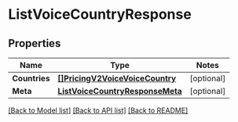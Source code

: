 # ListVoiceCountryResponse

## Properties
Name | Type | Notes
------------ | ------------- | -------------
**Countries** | [**[]PricingV2VoiceVoiceCountry**](pricing.v2.voice.voice_country.md) | [optional] 
**Meta** | [**ListVoiceCountryResponseMeta**](ListVoiceCountryResponse_meta.md) | [optional] 

[[Back to Model list]](../README.md#documentation-for-models) [[Back to API list]](../README.md#documentation-for-api-endpoints) [[Back to README]](../README.md)


